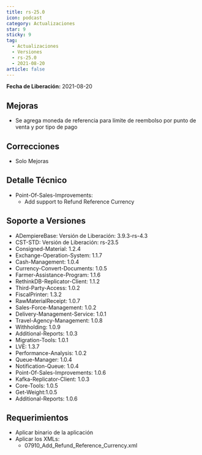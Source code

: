 ```yaml
---
title: rs-25.0
icon: podcast
category: Actualizaciones
star: 9
sticky: 9
tag:
  - Actualizaciones
  - Versiones
  - rs-25.0
  - 2021-08-20
article: false
---
```


**Fecha de Liberación:** 2021-08-20

## Mejoras

- Se agrega moneda de referencia para límite de reembolso por punto de venta y por tipo de pago

## Correcciones

- Solo Mejoras

## Detalle Técnico

- Point-Of-Sales-Improvements: 
  - Add support to Refund Reference Currency

## Soporte a Versiones

- ADempiereBase: Versión de Liberación: 3.9.3-rs-4.3
- CST-STD: Versión de Liberación: rs-23.5
- Consigned-Material: 1.2.4
- Exchange-Operation-System: 1.1.7
- Cash-Management: 1.0.4
- Currency-Convert-Documents: 1.0.5
- Farmer-Assistance-Program: 1.1.6
- RethinkDB-Replicator-Client: 1.1.2
- Third-Party-Access: 1.0.2
- FiscalPrinter: 1.3.2
- RawMaterialReceipt: 1.0.7
- Sales-Force-Management: 1.0.2
- Delivery-Management-Service: 1.0.1
- Travel-Agency-Management: 1.0.8
- Withholding: 1.0.9
- Additional-Reports: 1.0.3
- Migration-Tools: 1.0.1
- LVE: 1.3.7
- Performance-Analysis: 1.0.2
- Queue-Manager: 1.0.4
- Notification-Queue: 1.0.4
- Point-Of-Sales-Improvements: 1.0.6
- Kafka-Replicator-Client: 1.0.3
- Core-Tools: 1.0.5
- Get-Weight:1.0.5
- Additional-Reports: 1.0.6

## Requerimientos

- Aplicar binario de la aplicación
- Aplicar los XMLs:
  - 07910_Add_Refund_Reference_Currency.xml
